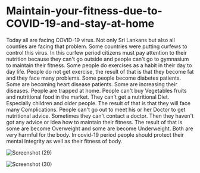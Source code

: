 # Maintain-your-fitness-due-to-COVID-19-and-stay-at-home
Today all are facing COVID-19 virus. Not only Sri Lankans but also all counties are facing that problem. Some countries were putting curfews to control this virus. In this curfew period citizens must pay attention to their nutrition because they can't go outside and people can't go to gymnasium to maintain their fitness. Some people do exercises as a habit in their day to day life. People do not get exercise, the result of that is that they become fat and they face many problems. Some people become diabetes patients. Some are becoming heart disease patients. Some are increasing their diseases.
People are trapped at home. People can't buy Vegetables fruits and nutritional food in the market. They can't get a nutritional Diet. Especially children and older people. The result of that is that they will face many Complications.
People can't go out to meet his or her Doctor to get nutritional advice. Sometimes they can't contact a doctor. Then they haven't got any advice or idea how to maintain their fitness. The result of that is some are become Overweight and some are become Underweight. Both are very harmful for the body. In covid-19 period people should protect their mental Integrity as well as their fitness of body.

![Screenshot (29)](https://user-images.githubusercontent.com/52965775/92108790-87dee380-ee05-11ea-9ec8-584181bb83c3.png)

![Screenshot (30)](https://user-images.githubusercontent.com/52965775/92108794-88777a00-ee05-11ea-83c1-7ef711b6fe82.png)


